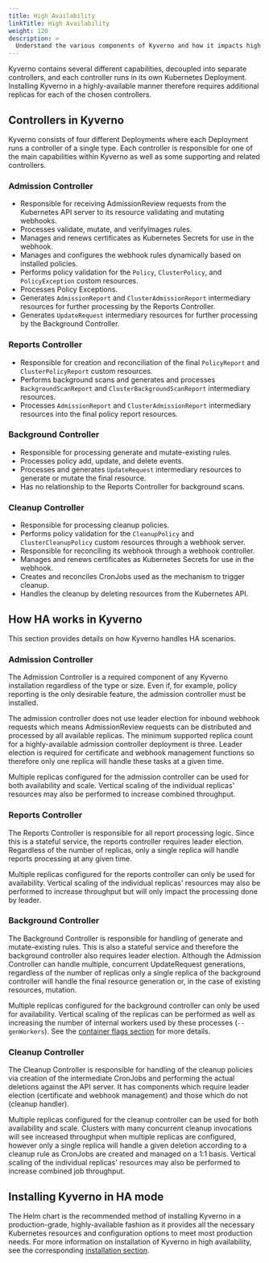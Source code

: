 ```yaml
---
title: High Availability
linkTitle: High Availability
weight: 120
description: >
  Understand the various components of Kyverno and how it impacts high availability.
---
```


Kyverno contains several different capabilities, decoupled into separate controllers, and each controller runs in its own Kubernetes Deployment. Installing Kyverno in a highly-available manner therefore requires additional replicas for each of the chosen controllers.

## Controllers in Kyverno

Kyverno consists of four different Deployments where each Deployment runs a controller of a single type. Each controller is responsible for one of the main capabilities within Kyverno as well as some supporting and related controllers.

### Admission Controller

* Responsible for receiving AdmissionReview requests from the Kubernetes API server to its resource validating and mutating webhooks.
* Processes validate, mutate, and verifyImages rules.
* Manages and renews certificates as Kubernetes Secrets for use in the webhook.
* Manages and configures the webhook rules dynamically based on installed policies.
* Performs policy validation for the `Policy`, `ClusterPolicy`, and `PolicyException` custom resources.
* Processes Policy Exceptions.
* Generates `AdmissionReport` and `ClusterAdmissionReport` intermediary resources for further processing by the Reports Controller.
* Generates `UpdateRequest` intermediary resources for further processing by the Background Controller.

### Reports Controller

* Responsible for creation and reconciliation of the final `PolicyReport` and `ClusterPolicyReport` custom resources.
* Performs background scans and generates and processes `BackgroundScanReport` and `ClusterBackgroundScanReport` intermediary resources.
* Processes `AdmissionReport` and `ClusterAdmissionReport` intermediary resources into the final policy report resources.

### Background Controller

* Responsible for processing generate and mutate-existing rules.
* Processes policy add, update, and delete events.
* Processes and generates `UpdateRequest` intermediary resources to generate or mutate the final resource.
* Has no relationship to the Reports Controller for background scans.

### Cleanup Controller

* Responsible for processing cleanup policies.
* Performs policy validation for the `CleanupPolicy` and `ClusterCleanupPolicy` custom resources through a webhook server.
* Responsible for reconciling its webhook through a webhook controller.
* Manages and renews certificates as Kubernetes Secrets for use in the webhook.
* Creates and reconciles CronJobs used as the mechanism to trigger cleanup.
* Handles the cleanup by deleting resources from the Kubernetes API.

## How HA works in Kyverno

This section provides details on how Kyverno handles HA scenarios.

### Admission Controller

The Admission Controller is a required component of any Kyverno installation regardless of the type or size. Even if, for example, policy reporting is the only desirable feature, the admission controller must be installed.

The admission controller does not use leader election for inbound webhook requests which means AdmissionReview requests can be distributed and processed by all available replicas. The minimum supported replica count for a highly-available admission controller deployment is three. Leader election is required for certificate and webhook management functions so therefore only one replica will handle these tasks at a given time.

Multiple replicas configured for the admission controller can be used for both availability and scale. Vertical scaling of the individual replicas' resources may also be performed to increase combined throughput.

### Reports Controller

The Reports Controller is responsible for all report processing logic. Since this is a stateful service, the reports controller requires leader election. Regardless of the number of replicas, only a single replica will handle reports processing at any given time.

Multiple replicas configured for the reports controller can only be used for availability. Vertical scaling of the individual replicas' resources may also be performed to increase throughput but will only impact the processing done by leader.

### Background Controller

The Background Controller is responsible for handling of generate and mutate-existing rules. This is also a stateful service and therefore the background controller also requires leader election. Although the Admission Controller can handle multiple, concurrent UpdateRequest generations, regardless of the number of replicas only a single replica of the background controller will handle the final resource generation or, in the case of existing resources, mutation.

Multiple replicas configured for the background controller can only be used for availability. Vertical scaling of the replicas can be performed as well as increasing the number of internal workers used by these processes (`--genWorkers`). See the [container flags section](/docs/installation/#container-flags) for more details.

### Cleanup Controller

The Cleanup Controller is responsible for handling of the cleanup policies via creation of the intermediate CronJobs and performing the actual deletions against the API server. It has components which require leader election (certificate and webhook management) and those which do not (cleanup handler).

Multiple replicas configured for the cleanup controller can be used for both availability and scale. Clusters with many concurrent cleanup invocations will see increased throughput when multiple replicas are configured, however only a single replica will handle a given deletion according to a cleanup rule as CronJobs are created and managed on a 1:1 basis. Vertical scaling of the individual replicas' resources may also be performed to increase combined job throughput.

## Installing Kyverno in HA mode

The Helm chart is the recommended method of installing Kyverno in a production-grade, highly-available fashion as it provides all the necessary Kubernetes resources and configuration options to meet most production needs. For more information on installation of Kyverno in high availability, see the corresponding [installation section](/docs/installation/#high-availability).
